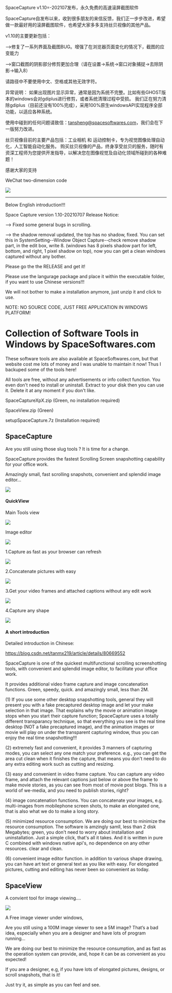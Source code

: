 SpaceCapture v1.10=-202107发布，永久免费的高速滚屏截图软件

SpaceCapture自发布以来，收到很多朋友的来信反馈，我们正一步步改进，希望做一款最好用的滚屏截图软件，也希望大家多多支持丝贝视像的其他产品。

v1.10的主要更新包括：

-->修复了一系列界面及截图BUG。增强了在浏览器页面变化的情况下，截图的应变能力

-->窗口截图的阴影部分修剪更加合理（请在设置->系统->窗口对象捕捉->去除阴影->输入8）

请路径中不要使用中文、空格或其他无效字符。

异常说明：
如果出现图片显示异常，通常是因为系统不完整。比如有些GHOST版本的windows会对gdiplus进行修剪，或者系统清理过程中受损。
我们正在努力清除gdiplus（目前还没有100%完成），采用100%原生windowsAPI实现程序全部功能，以适应各种系统。

使用中碰到的任何问题请致信：tansheng@spacesoftwares.com，我们会在下一版努力改进。

丝贝视像目前的主要产品包括：工业相机 和 运动控制卡，专为视觉图像处理自动化，人工智能自动化服务。
购买丝贝视像的产品，终身享受丝贝的服务，随时有资深工程师为您提供开发指导，以解决您在图像视觉及自动化领域所碰到的各种难题！

感谢大家的支持

WeChat two-dimension code

![](SpaceVision_WeChat.png)

-------------------------------------------------------------------------------------------------
Below English introduction!!!

Space Capture version 1.10-20210707 Release Notice:

--> Fixed some general bugs in scrolling.

--> the shadow removal updated, the top has no shadow, fixed. You can set this in SystemSetting--Window Object Capture--check remove shadow part, in the edit box, write 8. (windows has 8 pixels shadow part for left, bottom, and right, 1 pixel shadow on top), now you can get a clean windows captured without any bother.

Please go the the RELEASE and get it!

Please use the langurage package and place it within the executable folder, if you want to use Chinese versions!!!

We will not bother to make a installation anymore, just unzip it and click to use.

NOTE: NO SOURCE CODE, JUST FREE APPLICATION IN WINDOWS PLATFORM!


# Collection of Software Tools in Windows by SpaceSoftwares.com
These software tools are also available at SpaceSoftwares.com, but that website cost me lots of money and I was unable to maintain it now! Thus I backuped some of the tools here!

All tools are free, without any advertisements or info collect function. You even don't need to install or uninstall. Extract to your disk then you can use it. 
Delete it at any moment if you don't like. 

SpaceCaptureXpX.zip	(Green, no installation required)

SpaceView.zip	(Green)

setupSpaceCapture.7z  (Installation required)

## SpaceCapture


Are you still using those slug tools ? It is time for a change.

SpaceCapture provides the fastest Scrolling Screen snapshotting capability for your office work.

Amazingly small,  fast scrolling snapshots, convenient and splendid image editor…



![](image/Effective-office-tool-300x133.jpg)

#### QuickView

Main Tools view

 ![](image/SpaceCapture107c.png)



Image editor

![](image/ImageEditor.png)

1.Capture as fast as your browser can refresh

![](image/ScrollScreenCapture.png)

2.Concatenate pictures with easy

![](image/Concatenations.png)

3.Get your video frames and attached captions without any edit work

![](image/VideoFrames2.png)



4.Capture any shape

![](image/RandomShape.png)





#### A short introduction

Detailed introduction in Chinese:

<https://blog.csdn.net/tanmx219/article/details/80669552>

SpaceCapture is one of the quickest multifunctional scrolling screenshotting tools, with convenient and splendid image editor, to facilitate your office work.

It provides additional video frame capture and image concatenation functions. Green, speedy, quick. and amazingly small, less than 2M.

(1)  If you use some other desktop snapshotting tools, general they will present you with a fake precaptured desktop image and let your make selection in that image. That explains why the movie or animation image stops when you start their capture function; SpaceCapture uses a totally different transparancy technique, so that everything you see is the real time desktop (NOT a fake precaptured image), and the animation images or movie will play on under the transparent capturing window, thus you can enjoy the real time snapshotting!!!

(2) extremely fast and convenient, it provides 3 manners of capturing modes, you can select any one match your preference. e.g., you can get the area cut clean when it finishes the capture, that means you don't need to do any extra editing work such as cutting and resizing. 

(3) easy and convenient in video frame capture. You can capture any video frame, and attach the relevant captions just below or above the frame to make movie stories, as you can see from most of movie post blogs. This is a world of we-media, and you need to publish stories, right? 

(4) image concatenation functions. You can concatenate your images, e.g. multi-images from mobilephone screen shots, to make an elongated one, that is also what we do to make a long story. 

(5) minimized resource consumption. We are doing our best to minimize the resource consumption. The software is amzingly samll, less than 2 disk Megabytes; green, you don't need to worry about installation and uninstallation. Just a simple click, that's all it takes. And it is written in pure C combined with windows native api's, no dependence on any other resources. clear and clean. 

(6) convenient image editor function. in addition to various shape drawing, you can have art text or general text as you like with easy. For elongated pictures, cutting and editing has never been so convenient as today.


## SpaceView

A convient tool for image viewing....

![](image/SpaceView474x210-300x133.png)

A Free image viewer under windows,

Are you still using a 100M image viewer to see a 5M image? That’s a bad idea, especially when you are a designer and have lots of program running…

We are doing our best to minimize the resource consumption, and as fast as the operation system can provide, and, hope it can be as convenient as you expected!

If you are a designer, e.g, if you have lots of elongated pictures, designs, or scroll snapshots, that is it!

Just try it, as simple as you can feel and see.


